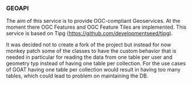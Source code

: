 ### GEOAPI

The aim of this service is to provide OGC-compliant Geoservices. At the moment there OGC Features and OGC Feature Tiles are implemented.
This service is based on Tipg (https://github.com/developmentseed/tipg). 

It was decided not to create a fork of the project but instead for now monkey patch some of the classes to have the custom behavior that is needed in particular for reading the data from one table per user and geometry typ instead of having one table per collection. For the use cases of GOAT having one table per collection would result in having too many tables, which could lead to problem on maintaining the DB.